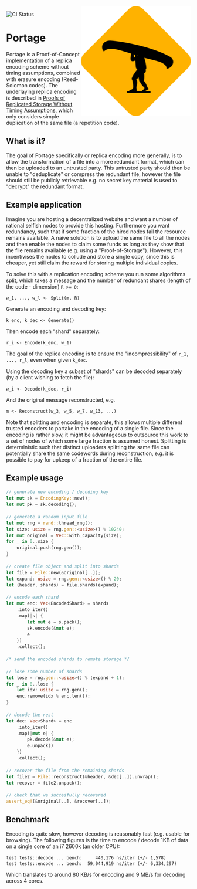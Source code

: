 <img src="icon.png" align="right" height="300" width="300"/>

![CI Status](https://github.com/rot256/portage/workflows/Rust/badge.svg)

# Portage

Portage is a Proof-of-Concept implementation of a replica encoding scheme without timing assumptions, combined with erasure encoding (Reed-Solomon codes).
The underlaying replica encoding is described in [Proofs of Replicated Storage Without Timing Assumptions](https://eprint.iacr.org/2018/654.pdf),
which only considers simple duplication of the same file (a repetition code).

## What is it?

The goal of Portage specifically or replica encoding more generally,
is to allow the transformation of a file into a more redundant format,
which can then be uploaded to an untrusted party.
This untrusted party should then be unable to "deduplicate" or compress the redundant file,
however the file should still be publicly retrievable
e.g. no secret key material is used to "decrypt" the redundant format.

## Example application

Imagine you are hosting a decentralized website and want a number of rational selfish nodes to provide this hosting.
Furthermore you want redundancy, such that if some fraction of the hired nodes fail the resource remains available.
A naive solution is to upload the same file to all the nodes and then enable the nodes to claim some funds
as long as they show that the file remains available (e.g. using a "Proof-of-Storage").
However, this  incentivises the nodes to collude and store a single copy, since this is cheaper, yet still claim the reward for storing multiple individual copies.

To solve this with a replication encoding scheme you run some algorithms split,
which takes a message and the number of redundant shares (length of the code - dimension) `R >= 0`:

```
w_1, ..., w_l <- Split(m, R)
```

Generate an encoding and decoding key:

```
k_enc, k_dec <- Generate()
```

Then encode each "shard" separately:

```
r_i <- Encode(k_enc, w_1)
```

The goal of the replica encoding is to ensure the "incompressibility" of `r_1, ..., r_l`, even when given `k_dec`.

Using the decoding key a subset of "shards" can be decoded separately (by a client wishing to fetch the
file):

```
w_i <- Decode(k_dec, r_i)
```

And the original message reconstructed, e.g.

```
m <- Reconstruct(w_3, w_5, w_7, w_13, ...)
```

Note that splitting and encoding is separate,
this allows multiple different trusted encoders to partake in the encoding of a single file.
Since the encoding is rather slow, it might be advantageous to outsource this work to a
set of nodes of which some large fraction is assumed honest.
Splitting is deterministic such that distinct uploaders splitting the same file
can potentially share the same codewords during reconstruction,
e.g. it is possible to pay for upkeep of a fraction of the entire file.

## Example usage

```rust
// generate new encoding / decoding key
let mut sk = EncodingKey::new();
let mut pk = sk.decoding();

// generate a random input file
let mut rng = rand::thread_rng();
let size: usize = rng.gen::<usize>() % 10240;
let mut original = Vec::with_capacity(size);
for _ in 0..size {
    original.push(rng.gen());
}

// create file object and split into shards
let file = File::new(&original[..]);
let expand: usize = rng.gen::<usize>() % 20;
let (header, shards) = file.shards(expand);

// encode each shard
let mut enc: Vec<EncodedShard> = shards
    .into_iter()
    .map(|s| {
        let mut e = s.pack();
        sk.encode(&mut e);
        e
    })
    .collect();

/* send the encoded shards to remote storage */

// lose some number of shards
let lose = rng.gen::<usize>() % (expand + 1);
for _ in 0..lose {
    let idx: usize = rng.gen();
    enc.remove(idx % enc.len());
}

// decode the rest
let dec: Vec<Shard> = enc
    .into_iter()
    .map(|mut e| {
        pk.decode(&mut e);
        e.unpack()
    })
    .collect();

// recover the file from the remaining shards
let file2 = File::reconstruct(&header, &dec[..]).unwrap();
let recover = file2.unpack();

// check that we succesfully recovered
assert_eq!(&original[..], &recover[..]);
```

## Benchmark

Encoding is quite slow, however decoding is reasonably fast (e.g. usable for browsing).
The following figures is the time to encode / decode 1KB of data on a single core of an i7 2600k (an older CPU):

```
test tests::decode ... bench:     440,176 ns/iter (+/- 1,578)
test tests::encode ... bench:  59,044,919 ns/iter (+/- 6,334,297)
```

Which translates to around 80 KB/s for encoding and 9 MB/s for decoding across 4 cores.
